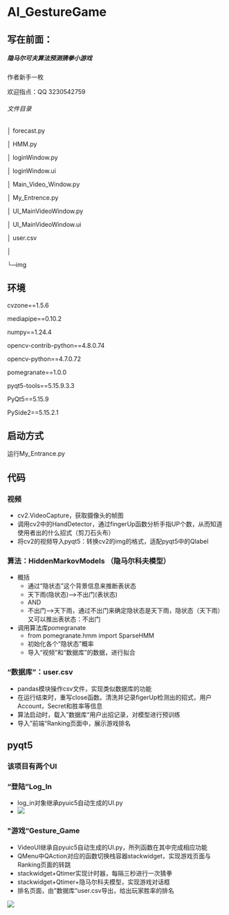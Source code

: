 # AI_GestureGame
## 写在前面：
##### 隐马尔可夫算法预测猜拳小游戏


作者新手一枚

欢迎指点：QQ 3230542759
###### 文件目录
│  forecast.py

│  HMM.py

│  loginWindow.py

│  loginWindow.ui

│  Main_Video_Window.py

│  My_Entrence.py

│  UI_MainVideoWindow.py

│  UI_MainVideoWindow.ui

│  user.csv

│  

└─img
       

## 环境
cvzone==1.5.6

mediapipe==0.10.2

numpy==1.24.4

opencv-contrib-python==4.8.0.74

opencv-python==4.7.0.72

pomegranate==1.0.0

pyqt5-tools==5.15.9.3.3

PyQt5==5.15.9

PySide2==5.15.2.1

## 启动方式
运行My_Entrance.py


## 代码
### 视频
- cv2.VideoCapture，获取摄像头的帧图
- 调用cv2中的HandDetector，通过fingerUp函数分析手指UP个数，从而知道使用者出的什么招式（剪刀石头布）
- 将cv2的视频导入pyqt5：转换cv2的img的格式，适配pyqt5中的Qlabel
### 算法：HiddenMarkovModels    （隐马尔科夫模型）
- 概括
	- 通过“隐状态”这个背景信息来推断表状态
	- 天下雨(隐状态)——>不出门(表状态)
	- AND
	- 不出门——>天下雨，通过不出门来确定隐状态是天下雨，隐状态（天下雨）又可以推出表状态：不出门
- 调用算法库pomegranate
	- from pomegranate.hmm import SparseHMM
	- 初始化各个“隐状态”概率
	- 导入“视频”和“数据库”的数据，进行拟合
### “数据库”：user.csv
- pandas模块操作csv文件，实现类似数据库的功能
- 在运行结束时，重写close函数。清洗并记录figerUp检测出的招式，用户Account，Secret和胜率等信息
- 算法启动时，载入”数据库“用户出招记录，对模型进行预训练
- 导入”前端“Ranking页面中，展示游戏排名
## pyqt5
### 该项目有两个UI
### “登陆”Log_In
- log_in对象继承pyuic5自动生成的UI.py
- ![](causally/handpose_model/my_Try/img/Show_login.jpg)
### "游戏“Gesture_Game
- VideoUI继承自pyuic5自动生成的UI.py，所列函数在其中完成相应功能
- QMenu中QAction对应的函数切换栈容器stackwidget，实现游戏页面与Ranking页面的转跳
- stackwidget+Qtimer实现计时器，每隔三秒进行一次猜拳
- stackwidget+Qtimer+隐马尔科夫模型，实现游戏对话框
- 排名页面，由”数据库“user.csv导出，给出玩家胜率的排名

![](causally/handpose_model/my_Try/img/show_main2.jpg)
